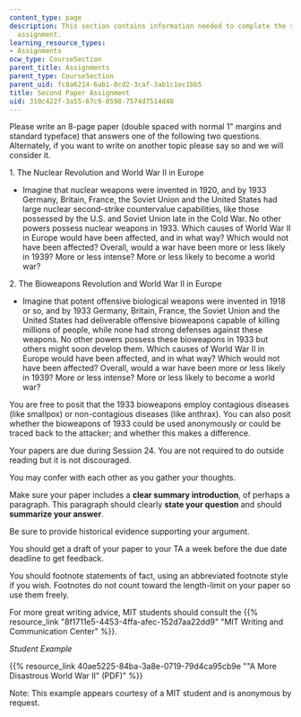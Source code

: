```yaml
---
content_type: page
description: This section contains information needed to complete the second paper
  assignment.
learning_resource_types:
- Assignments
ocw_type: CourseSection
parent_title: Assignments
parent_type: CourseSection
parent_uid: fc8a6214-6ab1-0cd2-3caf-3ab1c1ec1bb5
title: Second Paper Assignment
uid: 310c422f-3a55-67c9-0598-7574d7514d48
---
```


Please write an 8-page paper (double spaced with normal 1" margins and standard typeface) that answers one of the following two questions. Alternately, if you want to write on another topic please say so and we will consider it.

1\. The Nuclear Revolution and World War II in Europe

*   Imagine that nuclear weapons were invented in 1920, and by 1933 Germany, Britain, France, the Soviet Union and the United States had large nuclear second-strike countervalue capabilities, like those possessed by the U.S. and Soviet Union late in the Cold War. No other powers possess nuclear weapons in 1933. Which causes of World War II in Europe would have been affected, and in what way? Which would not have been affected? Overall, would a war have been more or less likely in 1939? More or less intense? More or less likely to become a world war?

2\. The Bioweapons Revolution and World War II in Europe

*   Imagine that potent offensive biological weapons were invented in 1918 or so, and by 1933 Germany, Britain, France, the Soviet Union and the United States had deliverable offensive bioweapons capable of killing millions of people, while none had strong defenses against these weapons. No other powers possess these bioweapons in 1933 but others might soon develop them. Which causes of World War II in Europe would have been affected, and in what way? Which would not have been affected? Overall, would a war have been more or less likely in 1939? More or less intense? More or less likely to become a world war?

You are free to posit that the 1933 bioweapons employ contagious diseases (like smallpox) or non-contagious diseases (like anthrax). You can also posit whether the bioweapons of 1933 could be used anonymously or could be traced back to the attacker; and whether this makes a difference.

Your papers are due during Session 24. You are not required to do outside reading but it is not discouraged.

You may confer with each other as you gather your thoughts.

Make sure your paper includes a **clear summary introduction**, of perhaps a paragraph. This paragraph should clearly **state your question** and should **summarize your answer**.

Be sure to provide historical evidence supporting your argument.

You should get a draft of your paper to your TA a week before the due date deadline to get feedback.

You should footnote statements of fact, using an abbreviated footnote style if you wish. Footnotes do not count toward the length-limit on your paper so use them freely.

For more great writing advice, MIT students should consult the {{% resource_link "8f1711e5-4453-4ffa-afec-152d7aa22dd9" "MIT Writing and Communication Center" %}}.

_Student Example_

{{% resource_link 40ae5225-84ba-3a8e-0719-79d4ca95cb9e "\"A More Disastrous World War II\" (PDF)" %}}

Note: This example appears courtesy of a MIT student and is anonymous by request.